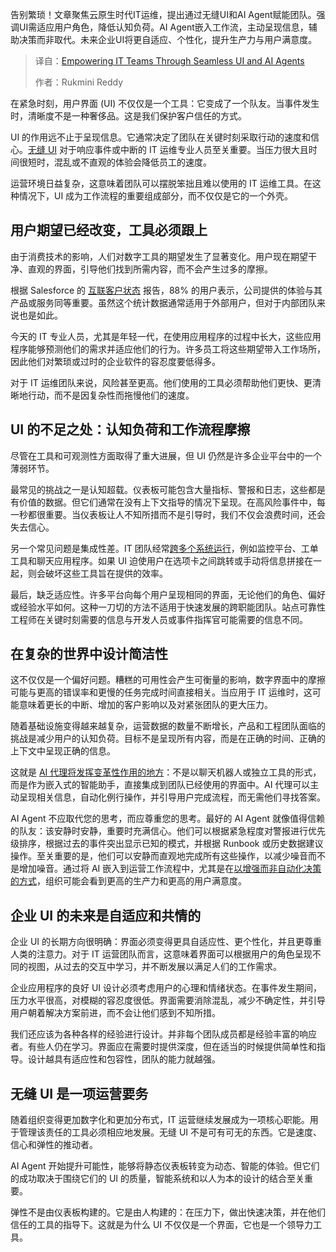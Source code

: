 <!--
title: 通过无缝用户界面和AI代理赋能IT团队
cover: https://cdn.thenewstack.io/media/2025/05/3d0a2d67-ui.png
summary: 告别繁琐！文章聚焦云原生时代IT运维，提出通过无缝UI和AI Agent赋能团队。强调UI需适应用户角色，降低认知负荷。AI Agent嵌入工作流，主动呈现信息，辅助决策而非取代。未来企业UI将更自适应、个性化，提升生产力与用户满意度。
-->

告别繁琐！文章聚焦云原生时代IT运维，提出通过无缝UI和AI Agent赋能团队。强调UI需适应用户角色，降低认知负荷。AI Agent嵌入工作流，主动呈现信息，辅助决策而非取代。未来企业UI将更自适应、个性化，提升生产力与用户满意度。

> 译自：[Empowering IT Teams Through Seamless UI and AI Agents](https://thenewstack.io/empowering-it-teams-through-seamless-ui-and-ai-agents/)
> 
> 作者：Rukmini Reddy

在紧急时刻，用户界面 (UI) 不仅仅是一个工具：它变成了一个队友。当事件发生时，清晰度不是一种奢侈品。这是我们保护客户信任的方式。

UI 的作用远不止于呈现信息。它通常决定了团队在关键时刻采取行动的速度和信心。[无缝 UI](https://thenewstack.io/bad-by-design-the-world-of-intentionally-awful-user-interfaces/) 对于响应事件或中断的 IT 运维专业人员至关重要。当压力很大且时间很短时，混乱或不直观的体验会降低员工的速度。

运营环境日益复杂，这意味着团队可以摆脱笨拙且难以使用的 IT 运维工具。在这种情况下，UI 成为工作流程的重要组成部分，而不仅仅是它的一个外壳。

## 用户期望已经改变，工具必须跟上

由于消费技术的影响，人们对数字工具的期望发生了显著变化。用户现在期望干净、直观的界面，引导他们找到所需内容，而不会产生过多的摩擦。

根据 Salesforce 的 [互联客户状态](https://www.salesforce.com/uk/form/pdf/state-of-the-connected-customer-fifth-edition/) 报告，88% 的用户表示，公司提供的体验与其产品或服务同等重要。虽然这个统计数据通常适用于外部用户，但对于内部团队来说也是如此。

今天的 IT 专业人员，尤其是年轻一代，在使用应用程序的过程中长大，这些应用程序能够预测他们的需求并适应他们的行为。许多员工将这些期望带入工作场所，因此他们对繁琐或过时的企业软件的容忍度要低得多。

对于 IT 运维团队来说，风险甚至更高。他们使用的工具必须帮助他们更快、更清晰地行动，而不是因复杂性而拖慢他们的速度。

## UI 的不足之处：认知负荷和工作流程摩擦

尽管在工具和可观测性方面取得了重大进展，但 UI 仍然是许多企业平台中的一个薄弱环节。

最常见的挑战之一是认知超载。仪表板可能包含大量指标、警报和日志，这些都是有价值的数据。但它们通常在没有上下文指导的情况下呈现。在高风险事件中，每一秒都很重要。当仪表板让人不知所措而不是引导时，我们不仅会浪费时间，还会失去信心。

另一个常见问题是集成性差。IT 团队经常[跨多个系统运行](https://thenewstack.io/three-stages-of-building-self-healing-it-systems-with-multiagent-ai/)，例如监控平台、工单工具和聊天应用程序。如果 UI 迫使用户在选项卡之间跳转或手动将信息拼接在一起，则会破坏这些工具旨在提供的效率。

最后，缺乏适应性。许多平台向每个用户呈现相同的界面，无论他们的角色、偏好或经验水平如何。这种一刀切的方法不适用于快速发展的跨职能团队。站点可靠性工程师在关键时刻需要的信息与开发人员或事件指挥官可能需要的信息不同。

## 在复杂的世界中设计简洁性

这不仅仅是一个偏好问题。糟糕的可用性会产生可衡量的影响，数字界面中的摩擦可能与更高的错误率和更慢的任务完成时间直接相关。当应用于 IT 运维时，这可能意味着更长的中断、增加的客户影响以及对紧张团队的更大压力。

随着基础设施变得越来越复杂，运营数据的数量不断增长，产品和工程团队面临的挑战是减少用户的认知负荷。目标不是呈现所有内容，而是在正确的时间、正确的上下文中呈现正确的信息。

这就是 [AI 代理将发挥变革性作用的地方](https://thenewstack.io/how-ai-agents-will-transform-devops-workflows-for-engineers/)：不是以聊天机器人或独立工具的形式，而是作为嵌入式的智能助手，直接集成到团队已经使用的界面中。AI 代理可以主动呈现相关信息，自动化例行操作，并引导用户完成流程，而无需他们寻找答案。

AI Agent 不应取代您的思考，而应尊重您的思考。最好的 AI Agent 就像值得信赖的队友：该安静时安静，重要时充满信心。他们可以根据紧急程度对警报进行优先级排序，根据过去的事件突出显示已知的模式，并根据 Runbook 或历史数据建议操作。至关重要的是，他们可以安静而直观地完成所有这些操作，以减少噪音而不是增加噪音。通过将 AI 嵌入到运营工作流程中，尤其是在[以增强而非自动化决策的方式](https://thenewstack.io/three-ways-automation-can-improve-workplace-culture/)，组织可能会看到更高的生产力和更高的用户满意度。

## 企业 UI 的未来是自适应和共情的

企业 UI 的长期方向很明确：界面必须变得更具自适应性、更个性化，并且更尊重人类的注意力。对于 IT 运营团队而言，这意味着界面可以根据用户的角色呈现不同的视图，从过去的交互中学习，并不断发展以满足人们的工作需求。

企业应用程序的良好 UI 设计必须考虑用户的心理和情绪状态。在事件发生期间，压力水平很高，对模糊的容忍度很低。界面需要消除混乱，减少不确定性，并引导用户朝着解决方案前进，而不会让他们感到不知所措。

我们还应该为各种各样的经验进行设计。并非每个团队成员都是经验丰富的响应者。有些人仍在学习。界面应在需要时提供深度，但在适当的时候提供简单性和指导。设计越具有适应性和包容性，团队的能力就越强。

## 无缝 UI 是一项运营要务

随着组织变得更加数字化和更加分布式，IT 运营继续发展成为一项核心职能。用于管理该责任的工具必须相应地发展。无缝 UI 不是可有可无的东西。它是速度、信心和弹性的推动者。

AI Agent 开始提升可能性，能够将静态仪表板转变为动态、智能的体验。但它们的成功取决于围绕它们的 UI 的质量，智能系统和以人为本的设计的结合至关重要。

弹性不是由仪表板构建的。它是由人构建的：在压力下，做出快速决策，并在他们信任的工具的指导下。这就是为什么 UI 不仅仅是一个界面，它也是一个领导力工具。